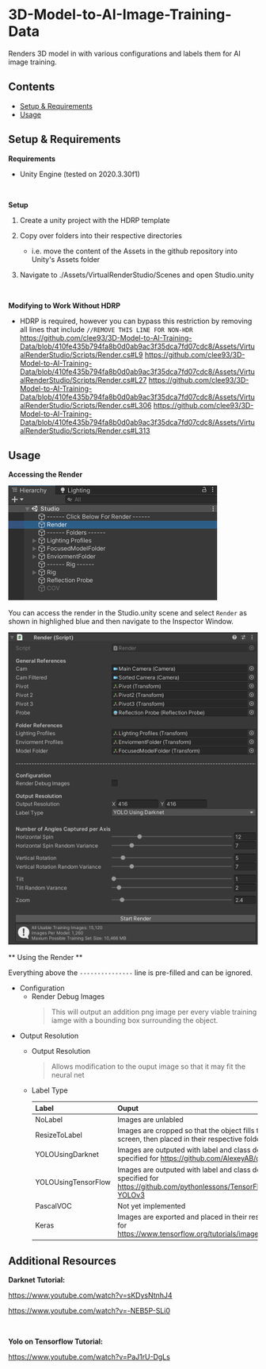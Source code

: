 # 3D-Model-to-AI-Image-Training-Data
Renders 3D model in with various configurations and labels them for AI image training.

## Contents
* [Setup & Requirements](README.md#setup--requirements)
* [Usage](README.md#usage)

## Setup & Requirements
**Requirements**
- Unity Engine (tested on 2020.3.30f1)

<br/>

**Setup**
1. Create a unity project with the HDRP template

2. Copy over folders into their respective directories
    * i.e. move the content of the Assets in the github repository into Unity's Assets folder
3. Navigate to ./Assets/VirtualRenderStudio/Scenes and open Studio.unity

<br/>

**Modifying to Work Without HDRP**
- HDRP is required, however you can bypass this restriction by removing all lines that include `//REMOVE THIS LINE FOR NON-HDR`
https://github.com/clee93/3D-Model-to-AI-Training-Data/blob/410fe435b794fa8b0d0ab9ac3f35dca7fd07cdc8/Assets/VirtualRenderStudio/Scripts/Render.cs#L9
https://github.com/clee93/3D-Model-to-AI-Training-Data/blob/410fe435b794fa8b0d0ab9ac3f35dca7fd07cdc8/Assets/VirtualRenderStudio/Scripts/Render.cs#L27
https://github.com/clee93/3D-Model-to-AI-Training-Data/blob/410fe435b794fa8b0d0ab9ac3f35dca7fd07cdc8/Assets/VirtualRenderStudio/Scripts/Render.cs#L306
https://github.com/clee93/3D-Model-to-AI-Training-Data/blob/410fe435b794fa8b0d0ab9ac3f35dca7fd07cdc8/Assets/VirtualRenderStudio/Scripts/Render.cs#L313

## Usage

**Accessing the Render**

![Pic](ReadmeImages/Hierarchy.png?raw=true "Hierarchy")

You can access the render in the Studio.unity scene and select `Render` as shown in highlighed blue and then navigate to the Inspector Window.

![Pic](ReadmeImages/Render.png?raw=true "Render")

** Using the Render **

Everything above the `---------------` line is pre-filled and can be ignored.

* Configuration
   * Render Debug Images
      > This will output an addition png image per every viable training iamge with a bounding box surrounding the object.
* Output Resolution
   * Output Resolution
      > Allows modification to the ouput image so that it may fit the neural net
   * Label Type
   
      | Label                 | Ouput                                                                                                                      | 
      | --------------------- | -------------------------------------------------------------------------------------------------------------------------- |
      | NoLabel               | Images are unlabled                                                                                                        |
      | ResizeToLabel         | Images are cropped so that the object fills the entire screen, then placed in their respective folders                     |
      | YOLOUsingDarknet      | Images are outputed with label and class details as specified for https://github.com/AlexeyAB/darknet                      |
      | YOLOUsingTensorFlow   | Images are outputed with label and class details as specified for https://github.com/pythonlessons/TensorFlow-2.x-YOLOv3   | 
      | PascalVOC             | Not yet implemented                                                                                                        | 
      | Keras                 | Images are exported and placed in their respective folders for https://www.tensorflow.org/tutorials/images/classification  |
      
      
## Additional Resources
**Darknet Tutorial:**

https://www.youtube.com/watch?v=sKDysNtnhJ4

https://www.youtube.com/watch?v=-NEB5P-SLi0

<br/>

**Yolo on Tensorflow Tutorial:**

https://www.youtube.com/watch?v=PaJ1rU-DgLs

